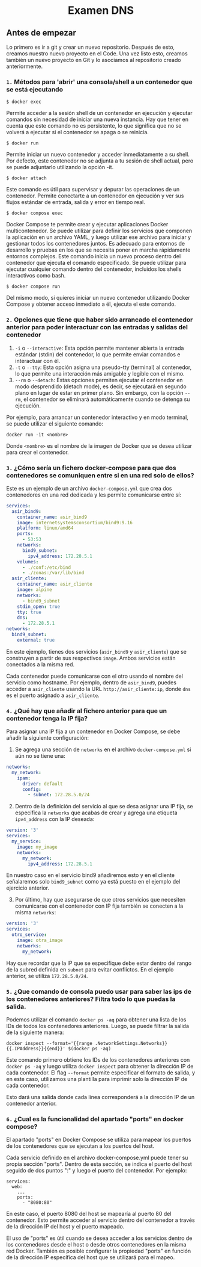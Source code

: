 
<h1 align="center"> Examen DNS </h1>

## Antes de empezar
Lo primero es ir a git y crear un nuevo repositorio. Después de esto, creamos nuestro nuevo proyecto en el Code. Una vez listo esto, creamos también un nuevo proyecto en Git y lo asociamos al repositorio creado anteriormente.

### `1.` Métodos para 'abrir' una consola/shell a un contenedor que se está ejecutando

    $ docker exec

Permite acceder a la sesión shell de un contenedor en ejecución y ejecutar comandos sin necesidad de iniciar una nueva instancia. Hay que tener en cuenta que este comando no es persistente, lo que significa que no se volverá a ejecutar si el contenedor se apaga o se reinicia.

    $ docker run

Permite iniciar un nuevo contenedor y acceder inmediatamente a su shell. Por defecto, este contenedor no se adjunta a tu sesión de shell actual, pero se puede adjuntarlo utilizando la opción -it.

    $ docker attach

Este comando es útil para supervisar y depurar las operaciones de un contenedor. Permite conectarte a un contenedor en ejecución y ver sus flujos estándar de entrada, salida y error en tiempo real.

    $ docker compose exec

Docker Compose te permite crear y ejecutar aplicaciones Docker multicontenedor. Se puede utilizar para definir los servicios que componen la aplicación en un archivo YAML, y luego utilizar ese archivo para iniciar y gestionar todos los contenedores juntos. Es adecuado para entornos de desarrollo y pruebas en los que se necesita poner en marcha rápidamente entornos complejos. Este comando inicia un nuevo proceso dentro del contenedor que ejecuta el comando especificado. Se puede utilizar para ejecutar cualquier comando dentro del contenedor, incluidos los shells interactivos como bash.

    $ docker compose run

Del mismo modo, si quieres iniciar un nuevo contenedor utilizando Docker Compose y obtener acceso inmediato a él, ejecuta el este comando.

### `2.` Opciones que tiene que haber sido arrancado el contenedor anterior para poder interactuar con las entradas y salidas del contenedor

1. `-i` o `--interactive`: Esta opción permite mantener abierta la entrada estándar (stdin) del contenedor, lo que permite enviar comandos e interactuar con él.
2. `-t` o `--tty`: Esta opción asigna una pseudo-tty (terminal) al contenedor, lo que permite una interacción más amigable y legible con el mismo.
3. `--rm` o `--detach`: Estas opciones permiten ejecutar el contenedor en modo desprendido (detach mode), es decir, se ejecutará en segundo plano en lugar de estar en primer plano. Sin embargo, con la opción `--rm`, el contenedor se eliminará automáticamente cuando se detenga su ejecución.

Por ejemplo, para arrancar un contenedor interactivo y en modo terminal, se puede utilizar el siguiente comando:

```
docker run -it <nombre>
```

Donde `<nombre>` es el nombre de la imagen de Docker que se desea utilizar para crear el contenedor.

### `3.` ¿Cómo sería un fichero docker-compose para que dos contenedores se comuniquen entre si en una red solo de ellos?

Este es un ejemplo de un archivo `docker-compose.yml` que crea dos contenedores en una red dedicada y les permite comunicarse entre sí:

```yaml
services:
  asir_bind9:
    container_name: asir_bind9
    image: internetsystemsconsortium/bind9:9.16
    platform: linux/amd64
    ports:
      - 53:53
    networks:
      bind9_subnet:
        ipv4_address: 172.28.5.1
    volumes:
      - ./conf:/etc/bind
      - ./zonas:/var/lib/bind
  asir_cliente:
    container_name: asir_cliente
    image: alpine
    networks:
      - bind9_subnet
    stdin_open: true 
    tty: true 
    dns:
      - 172.28.5.1 
networks:
  bind9_subnet:
    external: true
```

En este ejemplo, tienes dos servicios (`asir_bind9` y `asir_cliente`) que se construyen a partir de sus respectivos `image`. Ambos servicios están conectados a la misma red.

Cada contenedor puede comunicarse con el otro usando el nombre del servicio como hostname. Por ejemplo, dentro de `asir_bind9`, puedes acceder a `asir_cliente` usando la URL `http://asir_cliente:ip`, donde `dns` es el puerto asignado a `asir_cliente`.

### `4.` ¿Qué hay que añadir al fichero anterior para que un contenedor tenga la IP fija?

Para asignar una IP fija a un contenedor en Docker Compose, se debe añadir la siguiente configuración:

1. Se agrega una sección de `networks` en el archivo `docker-compose.yml` si aún no se tiene una:
```yaml
networks:
  my_network:
    ipam:
      driver: default
      config:
        - subnet: 172.28.5.0/24
```

2. Dentro de la definición del servicio al que se desa asignar una IP fija, se especifica la `networks` que acabas de crear y agrega una etiqueta `ipv4_address` con la IP deseada:
```yaml
version: '3'
services:
  my_service:
    image: my_image
    networks:
      my_network:
        ipv4_address: 172.28.5.1
```
En nuestro caso en el servicio bind9 añadiremos esto y en el cliente señalaremos solo `bind9_subnet` como ya está puesto en el ejemplo del ejercicio anterior.

3. Por último, hay que asegurarse de que otros servicios que necesiten comunicarse con el contenedor con IP fija también se conecten a la misma `networks`:
```yaml
version: '3'
services:
  otro_service:
    image: otra_image
    networks:
      my_network:
```

Hay que recordar que la IP que se especifique debe estar dentro del rango de la subred definida en `subnet` para evitar conflictos. En el ejemplo anterior, se utiliza `172.28.5.0/24`. 

### `5.` ¿Que comando de consola puedo usar para saber las ips de los contenedores anteriores? Filtra todo lo que puedas la salida.

Podemos utilizar el comando `docker ps -aq` para obtener una lista de los IDs de todos los contenedores anteriores. Luego, se puede filtrar la salida de la siguiente manera:

```
docker inspect --format='{{range .NetworkSettings.Networks}}{{.IPAddress}}{{end}}' $(docker ps -aq)
```

Este comando primero obtiene los IDs de los contenedores anteriores con `docker ps -aq` y luego utiliza `docker inspect` para obtener la dirección IP de cada contenedor. El flag `--format` permite especificar el formato de salida, y en este caso, utilizamos una plantilla para imprimir solo la dirección IP de cada contenedor.

Esto dará una salida donde cada línea corresponderá a la dirección IP de un contenedor anterior.

### `6.` ¿Cual es la funcionalidad del apartado "ports" en docker compose?

El apartado "ports" en Docker Compose se utiliza para mapear los puertos de los contenedores que se ejecutan a los puertos del host. 

Cada servicio definido en el archivo docker-compose.yml puede tener su propia sección "ports". Dentro de esta sección, se indica el puerto del host seguido de dos puntos ":" y luego el puerto del contenedor. Por ejemplo:

```
services:
  web:
    ...
    ports:
      - "8080:80"
```

En este caso, el puerto 8080 del host se mapearía al puerto 80 del contenedor. Esto permite acceder al servicio dentro del contenedor a través de la dirección IP del host y el puerto mapeado.

El uso de "ports" es útil cuando se desea acceder a los servicios dentro de los contenedores desde el host o desde otros contenedores en la misma red Docker. También es posible configurar la propiedad "ports" en función de la dirección IP específica del host que se utilizará para el mapeo.